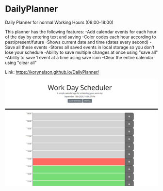 # DailyPlanner
Daily Planner for normal Working Hours (08:00-18:00)

This planner has the following features:
    -Add calendar events for each hour of the day by entering text and saving
    -Color codes each hour according to past/present/future
    -Shows current date and time (dates every second)
    -Save all these events 
    -Stores all saved events in local storage so you don't lose your schedule
    -Ability to save multiple changes at once using "save all"
    -Ability to save 1 event at a time using save icon
    -Clear the entire calendar using "clear all"
    

Link:
https://korynelson.github.io/DailyPlanner/

 
![Image of Daily Planner](/assets/dailyPlanner.PNG)


